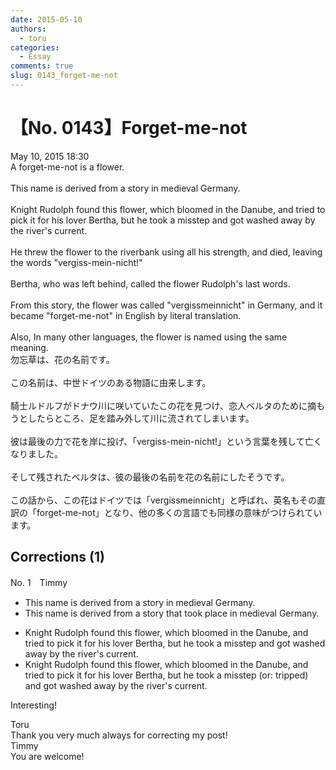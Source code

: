 ```yaml
---
date: 2015-05-10
authors:
  - toru
categories:
  - Essay
comments: true
slug: 0143_forget-me-not
---
```


# 【No. 0143】Forget-me-not
<div class="date">May 10, 2015 18:30</div>
<div id="post"><div id="body_show_ori">
A forget-me-not is a flower.<br/><br/>This name is derived from a story in medieval Germany.<br/><br/>Knight Rudolph found this flower, which bloomed in the Danube, and tried to pick it for his lover Bertha, but he took a misstep and got washed away by the river's current.<br/><br/>He threw the flower to the riverbank using all his strength, and died, leaving the words "vergiss-mein-nicht!"<br/><br/>Bertha, who was left behind, called the flower Rudolph's last words.<br/><br/>From this story, the flower was called "vergissmeinnicht" in Germany, and it became "forget-me-not" in English by literal translation.<br/><br/>Also, In many other languages, the flower is named using the same meaning.
</div></div>

<!-- more -->

<div id="post_ja"><div id="body_show_mo">
勿忘草は、花の名前です。<br/><br/>この名前は、中世ドイツのある物語に由来します。<br/><br/>騎士ルドルフがドナウ川に咲いていたこの花を見つけ、恋人ベルタのために摘もうとしたらところ、足を踏み外して川に流されてしまいます。<br/><br/>彼は最後の力で花を岸に投げ、「vergiss-mein-nicht!」という言葉を残して亡くなりました。<br/><br/>そして残されたベルタは、彼の最後の名前を花の名前にしたそうです。<br/><br/>この話から、この花はドイツでは「vergissmeinnicht」と呼ばれ、英名もその直訳の「forget-me-not」となり、他の多くの言語でも同様の意味がつけられています。
</div></div>

## Corrections (1)
<div id="block"><div class="first_name"> No. 1　<span class="just_name">Timmy</span></div><div id="block2">
<ul class="correction_field">
<li class="incorrect">This name is derived from a story in medieval Germany.</li>
<li class="corrected correct">
This name is derived from a story <span class="f_blue">that</span> <span class="f_blue">took place</span> in medieval Germany.
</li>
</ul>
<ul class="correction_field">
<li class="incorrect">Knight Rudolph found this flower, which bloomed in the Danube, and tried to pick it for his lover Bertha, but he took a misstep and got washed away by the river's current.</li>
<li class="corrected correct">
Knight Rudolph found this flower, which bloomed in the Danube, and tried to pick it for his lover Bertha, but he took a misstep (or: <span class="f_blue">tripped</span>) and got washed away by the river's current.
</li>
</ul>
<p class="comment_small">
 Interesting!
</p>

</div><div class="name"><span class="just_name">Toru</span><br>
Thank you very much always for correcting my post!
</div>
<div class="name"><span class="just_name">Timmy</span><br>
You are welcome!
</div>
</div>
